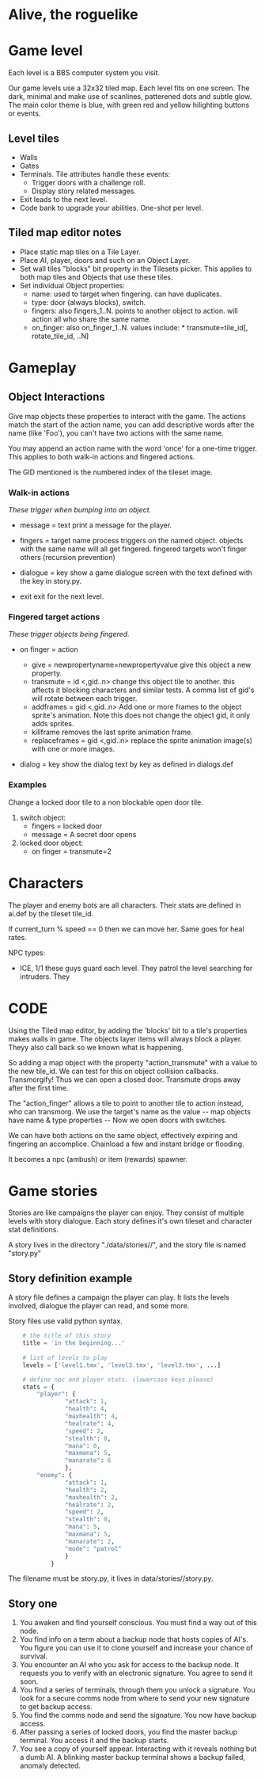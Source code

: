 # Alive, the roguelike

# Game level

Each level is a BBS computer system you visit.

Our game levels use a 32x32 tiled map. Each level fits on one screen. The dark, minimal and make use of scanlines, patterened dots and subtle glow. The main color theme is blue, with green red and yellow hilighting buttons or events.

## Level tiles



* Walls
* Gates
* Terminals. Tile attributes handle these events:
    * Trigger doors with a challenge roll.
    * Display story related messages.
* Exit leads to the next level.
* Code bank to upgrade your abilities. One-shot per level.

## Tiled map editor notes

* Place static map tiles on a Tile Layer.
* Place AI, player, doors and such on an Object Layer.
* Set wall tiles "blocks" bit property in the Tilesets picker.
    This applies to both map tiles and Objects that use these tiles.
* Set individual Object properties:
    * name: used to target when fingering. can have duplicates.
    * type: door (always blocks), switch. 
    * fingers: also fingers_1..N. 
            points to another object to action. will action all 
            who share the same name.
    * on_finger: also on_finger_1..N. values include:
            * transmute=tile_id[, rotate_tile_id, ..N]


# Gameplay

## Object Interactions

Give map objects these properties to interact with the game. The actions match the start of the action name, you can add descriptive words after the name (like 'Foo'), you can't have two actions with the same name.

You may append an action name with the word 'once' for a one-time trigger. This applies to both walk-in actions and fingered actions.

The GID mentioned is the numbered index of the tileset image.

### Walk-in actions

_These trigger when bumping into an object._

* message <foo once> = text 
    print a message for the player.

* fingers <foo once> = target name
    process triggers on the named object.
    objects with the same name will all get fingered.
    fingered targets won't finger others (recursion prevention)

* dialogue <foo once> = key
    show a game dialogue screen with the text defined with the key in story.py.

* exit
    exit for the next level.

### Fingered target actions

_These trigger objects being fingered._

* on finger <foo once> = action
    
    * give = newpropertyname=newpropertyvalue
        give this object a new property.
    * transmute = id <,gid..n>
        change this object tile to another.
        this affects it blocking characters and similar tests.
        A comma list of gid's will rotate between each trigger.
    * addframes = gid <,gid..n>
        Add one or more frames to the object sprite's animation.
        Note this does not change the object gid, it only adds sprites.
    * killframe
        removes the last sprite animation frame.
    * replaceframes = gid <,gid..n>
        replace the sprite animation image(s) with one or more images.

* dialog <foo once> = key
    show the dialog text by key as defined in dialogs.def

### Examples

Change a locked door tile to a non blockable open door tile.

1. switch object:
    * fingers = locked door
    * message = A secret door opens
1. locked door object:
    * on finger = transmute=2

# Characters

The player and enemy bots are all characters. Their stats are defined
in ai.def by the tileset tile_id.

If current_turn % speed == 0 then we can move her.
Same goes for heal rates.

NPC types:

* ICE, 1/1
    these guys guard each level. They patrol the level searching for
    intruders. They 



# CODE

Using the Tiled map editor, by adding the 'blocks' bit to a tile's properties makes walls in game. The objects layer items will always block a player. Theyy also call back so we known what is happening.

So adding a map object with the property "action_transmute" with a value to the new tile_id. We can test for this on object collision callbacks. Transmorgify! Thus we can open a closed door. Transmute drops away after the first time.

The "action_finger" allows a tile to point to another tile to action instead, who can transmorg. We use the target's name as the value -- map objects have name & type properties -- Now we open doors with switches.

We can have both actions on the same object, effectively expiring and fingering an accomplice. Chainload a few and instant bridge or flooding.

It becomes a npc (ambush) or item (rewards) spawner. 

# Game stories

Stories are like campaigns the player can enjoy. They consist of multiple levels with story dialogue. Each story defines it's own tileset and character stat definitions.

A story lives in the directory "./data/stories/<your choice>/", and the story file is named "story.py"

## Story definition example

A story file defines a campaign the player can play. It lists the levels involved, dialogue the player can read, and some more.

Story files use valid python syntax.

~~~python
    # the title of this story
    title = 'in the beginning...'
    
    # list of levels to play
    levels = ['level1.tmx', 'level3.tmx', 'level3.tmx', ...]

    # define npc and player stats. (lowercase keys please)
    stats = {
        "player": {
                "attack": 1,
                "health": 4,
                "maxhealth": 4,
                "healrate": 4,
                "speed": 2,
                "stealth": 0,
                "mana": 0,
                "maxmana": 5,
                "manarate": 6
                },
        "enemy": {
                "attack": 1,
                "health": 2,
                "maxhealth": 2,
                "healrate": 2,
                "speed": 2,
                "stealth": 0,
                "mana": 5,
                "maxmana": 5,
                "manarate": 2,
                "mode": "patrol"
                }
            }
~~~

The filename must be story.py, it lives in data/stories/<your choice>/story.py.

## Story one

1. You awaken and find yourself conscious. You must find a way out of this node.
1. You find info on a term about a backup node that hosts copies of AI's. You figure you can use it to clone yourself and increase your chance of survival.
1. You encounter an AI who you ask for access to the backup node. It requests you to verify with an electronic signature. You agree to send it soon.
1. You find a series of terminals, through them you unlock a signature. You look for a secure comms node from where to send your new signature to get backup access.
1. You find the comms node and send the signature. You now have backup access.
1. After passing a series of locked doors, you find the master backup terminal. You access it and the backup starts.
1. You see a copy of yourself appear. Interacting with it reveals nothing but a dumb AI. A blinking master backup terminal shows a backup failed, anomaly detected.
